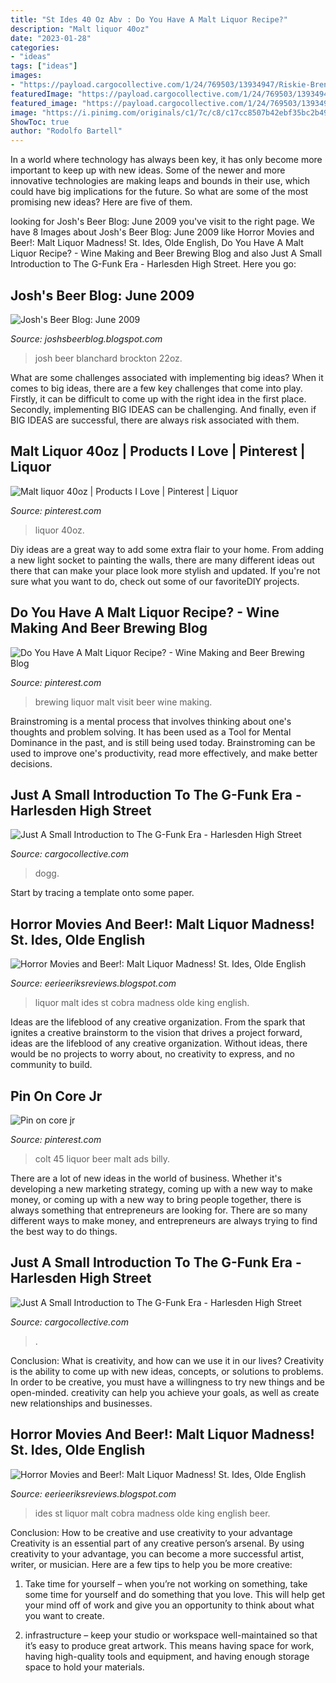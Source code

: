 ```yaml
---
title: "St Ides 40 Oz Abv : Do You Have A Malt Liquor Recipe?"
description: "Malt liquor 40oz"
date: "2023-01-28"
categories:
- "ideas"
tags: ["ideas"]
images:
- "https://payload.cargocollective.com/1/24/769503/13934947/Riskie-Brent---Hen-Dogg---All-Eyez-On-Me-DSC04860_1340_c.jpg"
featuredImage: "https://payload.cargocollective.com/1/24/769503/13934947/Riskie-Brent---Hen-Dogg---All-Eyez-On-Me-DSC04860_1340_c.jpg"
featured_image: "https://payload.cargocollective.com/1/24/769503/13934947/Snoop-Doggy-Dogg---Tha-Dogg-Father-Tour-Jacket-DSC05008_1340_c.jpg"
image: "https://i.pinimg.com/originals/c1/7c/c8/c17cc8507b42ebf35bc2b49a5072a60b.jpg"
ShowToc: true
author: "Rodolfo Bartell"
---
```



In a world where technology has always been key, it has only become more important to keep up with new ideas. Some of the newer and more innovative technologies are making leaps and bounds in their use, which could have big implications for the future. So what are some of the most promising new ideas? Here are five of them.

	

		
looking for Josh&#039;s Beer Blog: June 2009 you've visit to the right page. We have 8 Images about Josh&#039;s Beer Blog: June 2009 like Horror Movies and Beer!: Malt Liquor Madness! St. Ides, Olde English, Do You Have A Malt Liquor Recipe? - Wine Making and Beer Brewing Blog and also Just A Small Introduction to The G-Funk Era - Harlesden High Street. Here you go:
		
    
## Josh&#039;s Beer Blog: June 2009

<img loading=lazy src="https://3.bp.blogspot.com/_RztY-p_k_jg/Skdz_1Y2ZOI/AAAAAAAABNs/EfomY9kZSr8/s320/medium_Molson.jpg" onerror="this.onerror=null;this.src='https://tse3.mm.bing.net/th?id=OIP.d2S7hOhaGJDCKUrDaChtDAHaN3&amp;pid=15.1';" alt="Josh&#039;s Beer Blog: June 2009">

_Source: joshsbeerblog.blogspot.com_

>josh beer blanchard brockton 22oz. 

	

What are some challenges associated with implementing big ideas?
When it comes to big ideas, there are a few key challenges that come into play. Firstly, it can be difficult to come up with the right idea in the first place. Secondly, implementing BIG IDEAS can be challenging. And finally, even if BIG IDEAS are successful, there are always risk associated with them.

    
## Malt Liquor 40oz | Products I Love | Pinterest | Liquor

<img loading=lazy src="https://s-media-cache-ak0.pinimg.com/736x/9c/d5/cc/9cd5cc5c917d5c16c1b3f4916a13da4b.jpg" onerror="this.onerror=null;this.src='https://tse1.mm.bing.net/th?id=OIP.MLImYgznHfcuFcXhYwji7QHaFj&amp;pid=15.1';" alt="Malt liquor 40oz | Products I Love | Pinterest | Liquor">

_Source: pinterest.com_

>liquor 40oz. 

	

Diy ideas are a great way to add some extra flair to your home. From adding a new light socket to painting the walls, there are many different ideas out there that can make your place look more stylish and updated. If you're not sure what you want to do, check out some of our favoriteDIY projects.

    
## Do You Have A Malt Liquor Recipe? - Wine Making And Beer Brewing Blog

<img loading=lazy src="https://i.pinimg.com/originals/5c/bb/c0/5cbbc03b13259ece40717b9fd91e6f95.jpg" onerror="this.onerror=null;this.src='https://tse3.mm.bing.net/th?id=OIP.0HzwqtaPnIDQ1gK9s05mzgAAAA&amp;pid=15.1';" alt="Do You Have A Malt Liquor Recipe? - Wine Making and Beer Brewing Blog">

_Source: pinterest.com_

>brewing liquor malt visit beer wine making. 

	

Brainstroming is a mental process that involves thinking about one's thoughts and problem solving. It has been used as a Tool for Mental Dominance in the past, and is still being used today. Brainstroming can be used to improve one's productivity, read more effectively, and make better decisions.

    
## Just A Small Introduction To The G-Funk Era - Harlesden High Street

<img loading=lazy src="https://payload.cargocollective.com/1/24/769503/13934947/Riskie-Brent---Hen-Dogg---All-Eyez-On-Me-DSC04860_1340_c.jpg" onerror="this.onerror=null;this.src='https://tse2.mm.bing.net/th?id=OIP.S7IoafFNsRK7sFJlvqi6yQHaE8&amp;pid=15.1';" alt="Just A Small Introduction to The G-Funk Era - Harlesden High Street">

_Source: cargocollective.com_

>dogg. 

	

Start by tracing a template onto some paper.

    
## Horror Movies And Beer!: Malt Liquor Madness! St. Ides, Olde English

<img loading=lazy src="http://3.bp.blogspot.com/-myd5vKX1HxU/T0vCuyhBEzI/AAAAAAAACps/oUsU1F1XE_g/s1600/OldEnglish800Bottle.JPG" onerror="this.onerror=null;this.src='https://tse1.mm.bing.net/th?id=OIP.SI136gfjEtySzEqmnWkY8gAAAA&amp;pid=15.1';" alt="Horror Movies and Beer!: Malt Liquor Madness! St. Ides, Olde English">

_Source: eerieeriksreviews.blogspot.com_

>liquor malt ides st cobra madness olde king english. 

	

Ideas are the lifeblood of any creative organization. From the spark that ignites a creative brainstorm to the vision that drives a project forward, ideas are the lifeblood of any creative organization. Without ideas, there would be no projects to worry about, no creativity to express, and no community to build.

    
## Pin On Core Jr

<img loading=lazy src="https://i.pinimg.com/originals/c1/7c/c8/c17cc8507b42ebf35bc2b49a5072a60b.jpg" onerror="this.onerror=null;this.src='https://tse2.mm.bing.net/th?id=OIP.CXz2C4sJ8DkWiDbCqDMkJgAAAA&amp;pid=15.1';" alt="Pin on core jr">

_Source: pinterest.com_

>colt 45 liquor beer malt ads billy. 

	

There are a lot of new ideas in the world of business. Whether it's developing a new marketing strategy, coming up with a new way to make money, or coming up with a new way to bring people together, there is always something that entrepreneurs are looking for. There are so many different ways to make money, and entrepreneurs are always trying to find the best way to do things.

    
## Just A Small Introduction To The G-Funk Era - Harlesden High Street

<img loading=lazy src="https://payload.cargocollective.com/1/24/769503/13934947/Snoop-Doggy-Dogg---Tha-Dogg-Father-Tour-Jacket-DSC05008_1340_c.jpg" onerror="this.onerror=null;this.src='https://tse2.mm.bing.net/th?id=OIP.XMfp5bCeM2HGbwJt0kNQ7wHaE8&amp;pid=15.1';" alt="Just A Small Introduction to The G-Funk Era - Harlesden High Street">

_Source: cargocollective.com_

>. 

	

Conclusion: What is creativity, and how can we use it in our lives?
Creativity is the ability to come up with new ideas, concepts, or solutions to problems. In order to be creative, you must have a willingness to try new things and be open-minded. creativity can help you achieve your goals, as well as create new relationships and businesses.

    
## Horror Movies And Beer!: Malt Liquor Madness! St. Ides, Olde English

<img loading=lazy src="http://2.bp.blogspot.com/-Bo3f2EKgVo4/Tz_LvK86h9I/AAAAAAAACeg/-CqPI_Lml0A/s1600/StIdesBrewPour.JPG" onerror="this.onerror=null;this.src='https://tse2.mm.bing.net/th?id=OIP.WSZd5eOsfRJVacPkstMSMQHaIB&amp;pid=15.1';" alt="Horror Movies and Beer!: Malt Liquor Madness! St. Ides, Olde English">

_Source: eerieeriksreviews.blogspot.com_

>ides st liquor malt cobra madness olde king english beer. 

	

Conclusion: How to be creative and use creativity to your advantage
Creativity is an essential part of any creative person’s arsenal. By using creativity to your advantage, you can become a more successful artist, writer, or musician. Here are a few tips to help you be more creative:
1. Take time for yourself – when you’re not working on something, take some time for yourself and do something that you love. This will help get your mind off of work and give you an opportunity to think about what you want to create.

2. infrastructure – keep your studio or workspace well-maintained so that it’s easy to produce great artwork. This means having space for work, having high-quality tools and equipment, and having enough storage space to hold your materials.



